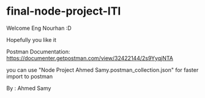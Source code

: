 # final-node-project-ITI
 
Welcome Eng Nourhan :D

Hopefully you like it

Postman Documentation:
https://documenter.getpostman.com/view/32422144/2s9YyqjNTA

you can use "Node Project Ahmed Samy.postman_collection.json" for faster import to postman

By : Ahmed Samy
